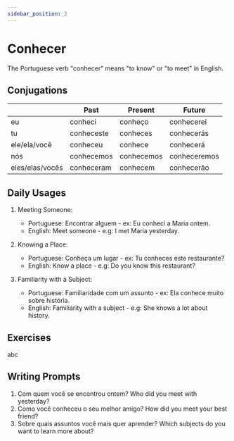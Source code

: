 ```yaml
---
sidebar_position: 2
---
```


# Conhecer

The Portuguese verb "conhecer" means "to know" or "to meet" in English.

## Conjugations

|                 | Past       | Present    | Future       |
| --------------- | ---------- | ---------- | ------------ |
| eu              | conheci    | conheço    | conhecerei   |
| tu              | conheceste | conheces   | conhecerás   |
| ele/ela/você    | conheceu   | conhece    | conhecerá    |
| nós             | conhecemos | conhecemos | conheceremos |
| eles/elas/vocês | conheceram | conhecem   | conhecerão   |

## Daily Usages

1. Meeting Someone:

   - Portuguese: Encontrar alguem - ex: Eu conheci a Maria ontem.
   - English: Meet someone - e.g: I met Maria yesterday.

2. Knowing a Place:

   - Portuguese: Conheça um lugar - ex: Tu conheces este restaurante?
   - English: Know a place - e.g: Do you know this restaurant?

3. Familiarity with a Subject:

   - Portuguese: Familiaridade com um assunto - ex: Ela conhece muito sobre história.
   - English: Familiarity with a subject - e.g: She knows a lot about history.

## Exercises

abc

## Writing Prompts

1. Com quem você se encontrou ontem? Who did you meet with yesterday?
2. Como você conheceu o seu melhor amigo? How did you meet your best friend?
3. Sobre quais assuntos você mais quer aprender? Which subjects do you want to learn more about?
